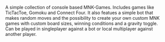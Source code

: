 A simple collection of console based MNK-Games. Includes games like TicTacToe, Gomoku and Connect Four. It also featues a simple bot that makes random moves and the possibility to create your own custom MNK games with custom board sizes, winning conditions and a gravity toggle. Can be played in singleplayer against a bot or local multiplayer against another player.
